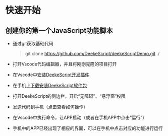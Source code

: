 <a id="top"></a>

# 快速开始

## 创建你的第一个JavaScript功能脚本

- 通过git获取基础代码
  > git clone https://github.com/DeekeScript/deekeScriptDemo.git ./

- 打开Vscode代码编辑器，并且将刚刚克隆的项目打开
  
- 在Vscode中[安装DeekeScript开发插件](../config/vscode.md)

- 在手机上[下载安装DeekeScript软件包](../apk.apk)
  
- 打开DeekeScript的侧边栏，开启“无障碍”、“悬浮窗”权限
  
- 发送代码到手机（点击查看如何操作）
  
- 在Vscode中执行命令，让APP启动（或者在手机APP中点击“运行”）

- 手机中的APP已经出现了相应的界面，可以在手机中点击对应的功能进行运行
